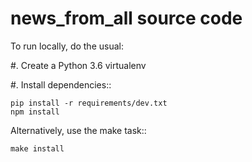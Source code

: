 
news_from_all source code
=============================

To run locally, do the usual:

#. Create a Python 3.6 virtualenv

#. Install dependencies::

    pip install -r requirements/dev.txt
    npm install

   Alternatively, use the make task::

    make install
